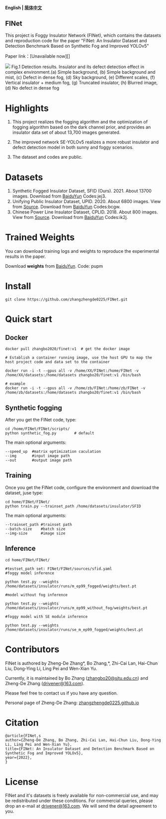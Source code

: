 
#### English | [简体中文](https://github.com/zhangzhengde0225/FINet/blob/master/Docs/README_zh_cn.md)

## FINet

This project is Foggy Insulator Network (FINet), which contains the datasets and reproduction code for the paper 
"FINet: An Insulator Dataset and Detection Benchmark Based on Synthetic Fog and Improved YOLOv5"

Paper link：[Unavailable now][]


![](https://github.com/zhangzhengde0225/FINet/raw/master/Docs/results.jpg)
Fig.1 Detection results.
Insulator and its defect detection effect in complex environment.(a) Simple background, (b) Simple background and mist, (c) Defect in dense fog, (d) Sky background, (e) Different scales, (f) Vertical insulator + medium fog, (g) Truncated insulator, (h) Blurred image, (d) No defect in dense fog
 

# Highlights
1. This project realizes the fogging algorithm and the optimization of fogging algorithm based on the dark channel prior, and provides an insulator data set of about 13,700 images generated.

2. The improved network SE-YOLOv5 realizes a more robust insulator and defect detection model in both sunny and foggy scenarios.

3. The dataset and codes are public.


# Datasets
1. Synthetic Fogged Insulator Dataset, SFID (Ours). 2021. About 13700 images. Download from [BaiduYun](https://pan.baidu.com/s/1jpqrtMOlln9xC_L2_tGu7w) Codes:jej3.
2. Unifying Public Insulator Dataset, UPID. 2020. About 6800 images. View from [Source](https://github.com/heitorcfelix/public-insulator-datasets).
  Download from [BaiduYun](https://pan.baidu.com/s/1pvk0tCbyJiP5hjakrTTI4Q) Codes:bcgw.
3. Chinese Power Line Insulator Dataset, CPLID. 2018. About 800 images. View from [Source](https://github.com/InsulatorData/InsulatorDataSet).
   Download from [BaiduYun](https://pan.baidu.com/s/1BQnZSCTPGQsEOKOe1Z4sXA) Codes:ik2j.

# Trained Weights

You can download training logs and weights to reproduce the experimental results in the paper.

Download **weights** from [BaiduYun](https://pan.baidu.com/s/129ZTtU-0Hq6fVRv2q7LkEA). Code: pupm

# Install
```
git clone https://github.com/zhangzhengde0225/FINet.git
```
# Quick start
## Docker

```
docker pull zhangbo2020/finet:v1  # get the docker image

# Establish a container running image, use the host GPU to map the host project code and data set to the container

docker run -i -t --gpus all -v /home/XX/FINet:/home/FINet -v /home/XX/datasets:/home/datasets zhangbo20/finet:v1 /bin/bash 

# example
docker run -i -t --gpus all -v /home/zb/FINet:/home/zb/FINet -v /home/zb/datasets:/home/datasets zhangbo20/finet:v1 /bin/bash 
```

## Synthetic fogging
After you get the FINet code, type:

```
cd /home/FINet/FINet/scripts/  
python synthetic_fog.py        # default 
```
The main optional arguments:
```
--speed_up  #matrix optimization caculation
--img       #input image path
--out       #output image path
```

## Training
Once you get the FINet code, configure the environment and download the dataset, juse type:

```
cd home/FINet/FINet/
python train.py --trainset_path /home/datasets/insulator/SFID
```
The main optional arguments:
```
--trainset_path #trainset path
--batch-size    #batch size
--img-size      #image size
```

## Inference


```
cd home/FINet/FINet/

#testset_path set: FINet/FINet/sources/sfid.yaml
#foggy model inference

python test.py --weights /home/datasets/insulator/runs/m_ep99_fogged/weights/best.pt

#model without fog inference

python test.py --weights /home/datasets/insulator/runs/m_ep99_without_fog/weights/best.pt

#foggy model with SE module inference

python test.py --weights /home/datasets/insulator/runs/se_m_ep99_fogged/weights/best.pt
```

# Contributors
FINet is authored by Zheng-De Zhang\*, Bo Zhang,*, Zhi-Cai Lan, Hai-Chun Liu, Dong-Ying Li, Ling Pei and Wen-Xian Yu.

Currently, it is maintained by Bo Zhang (zhangbo20@sjtu.edu.cn) and Zheng-De Zhang (drivener@163.com).
 
Please feel free to contact us if you have any question.

Personal page of Zheng-De Zhang: [zhangzhengde0225.github.io](https://zhangzhengde0225.github.io)

# Citation
```
@article{FINet,s
author={Zheng-De Zhang, Bo Zhang, Zhi-Cai Lan, Hai-Chun Liu, Dong-Ying Li, Ling Pei and Wen-Xian Yu},
title={FINet: An Insulator Dataset and Detection Benchmark Based on Synthetic Fog and Improved YOLOv5},
year={2022},
}
```

# License
FINet and it's datasets is freely available for non-commercial use, and may be redistributed under these conditions. 
For commercial queries, please drop an e-mail at drivener@163.com. We will send the detail agreement to you.
